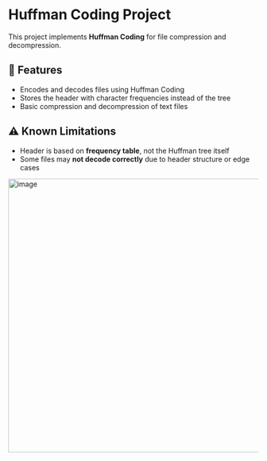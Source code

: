 
# Huffman Coding Project

This project implements **Huffman Coding** for file compression and decompression.

## 🔧 Features

- Encodes and decodes files using Huffman Coding
- Stores the header with character frequencies instead of the tree
- Basic compression and decompression of text files

## ⚠️ Known Limitations

- Header is based on **frequency table**, not the Huffman tree itself
- Some files may **not decode correctly** due to header structure or edge cases




<img width="567" height="550" alt="image" src="https://github.com/user-attachments/assets/a33778e6-3cb8-4036-9240-51810c4c2a68" />
